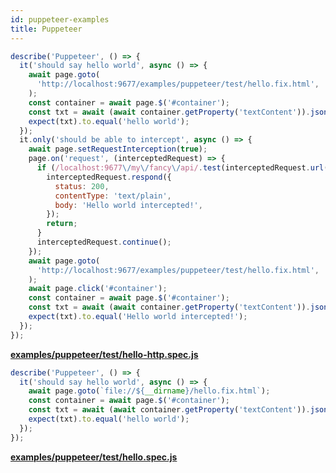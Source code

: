 ```yaml
---
id: puppeteer-examples
title: Puppeteer
---
```


```javascript
describe('Puppeteer', () => {
  it('should say hello world', async () => {
    await page.goto(
      'http://localhost:9677/examples/puppeteer/test/hello.fix.html',
    );
    const container = await page.$('#container');
    const txt = await (await container.getProperty('textContent')).jsonValue();
    expect(txt).to.equal('hello world');
  });
  it.only('should be able to intercept', async () => {
    await page.setRequestInterception(true);
    page.on('request', (interceptedRequest) => {
      if (/localhost:9677\/my\/fancy\/api/.test(interceptedRequest.url())) {
        interceptedRequest.respond({
          status: 200,
          contentType: 'text/plain',
          body: 'Hello world intercepted!',
        });
        return;
      }
      interceptedRequest.continue();
    });
    await page.goto(
      'http://localhost:9677/examples/puppeteer/test/hello.fix.html',
    );
    await page.click('#container');
    const container = await page.$('#container');
    const txt = await (await container.getProperty('textContent')).jsonValue();
    expect(txt).to.equal('Hello world intercepted!');
  });
});
```

**[examples/puppeteer/test/hello-http.spec.js](https://github.com/qlik-oss/after-work.js/tree/master/examples/puppeteer/test/hello-http.spec.js)**

```javascript
describe('Puppeteer', () => {
  it('should say hello world', async () => {
    await page.goto(`file://${__dirname}/hello.fix.html`);
    const container = await page.$('#container');
    const txt = await (await container.getProperty('textContent')).jsonValue();
    expect(txt).to.equal('hello world');
  });
});
```

**[examples/puppeteer/test/hello.spec.js](https://github.com/qlik-oss/after-work.js/tree/master/examples/puppeteer/test/hello.spec.js)**

